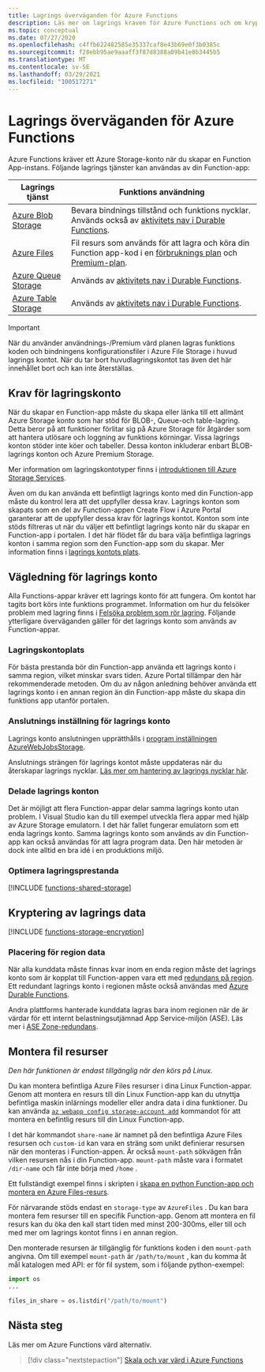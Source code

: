 ```yaml
---
title: Lagrings överväganden för Azure Functions
description: Läs mer om lagrings kraven för Azure Functions och om kryptering av lagrade data.
ms.topic: conceptual
ms.date: 07/27/2020
ms.openlocfilehash: c4ffb622482585e35337caf8e43b69e0f3b0385c
ms.sourcegitcommit: f28ebb95ae9aaaff3f87d8388a09b41e0b3445b5
ms.translationtype: MT
ms.contentlocale: sv-SE
ms.lasthandoff: 03/29/2021
ms.locfileid: "100517271"
---
```

# <a name="storage-considerations-for-azure-functions"></a>Lagrings överväganden för Azure Functions

Azure Functions kräver ett Azure Storage-konto när du skapar en Function App-instans. Följande lagrings tjänster kan användas av din Function-app:


|Lagrings tjänst  | Funktions användning  |
|---------|---------|
| [Azure Blob Storage](../storage/blobs/storage-blobs-introduction.md)     | Bevara bindnings tillstånd och funktions nycklar.  <br/>Används också av [aktivitets nav i Durable Functions](durable/durable-functions-task-hubs.md). |
| [Azure Files](../storage/files/storage-files-introduction.md)  | Fil resurs som används för att lagra och köra din Function app-kod i en [förbruknings plan](consumption-plan.md) och [Premium-plan](functions-premium-plan.md). |
| [Azure Queue Storage](../storage/queues/storage-queues-introduction.md)     | Används av [aktivitets nav i Durable Functions](durable/durable-functions-task-hubs.md).   |
| [Azure Table Storage](../storage/tables/table-storage-overview.md)  |  Används av [aktivitets nav i Durable Functions](durable/durable-functions-task-hubs.md).       |

> [!IMPORTANT]
> När du använder användnings-/Premium värd planen lagras funktions koden och bindningens konfigurationsfiler i Azure File Storage i huvud lagrings kontot. När du tar bort huvudlagringskontot tas även det här innehållet bort och kan inte återställas.

## <a name="storage-account-requirements"></a>Krav för lagringskonto

När du skapar en Function-app måste du skapa eller länka till ett allmänt Azure Storage konto som har stöd för BLOB-, Queue-och table-lagring. Detta beror på att funktioner förlitar sig på Azure Storage för åtgärder som att hantera utlösare och loggning av funktions körningar. Vissa lagrings konton stöder inte köer och tabeller. Dessa konton inkluderar enbart BLOB-lagrings konton och Azure Premium Storage.

Mer information om lagringskontotyper finns i [introduktionen till Azure Storage Services](../storage/common/storage-introduction.md#core-storage-services). 

Även om du kan använda ett befintligt lagrings konto med din Function-app måste du kontrol lera att det uppfyller dessa krav. Lagrings konton som skapats som en del av Function-appen Create Flow i Azure Portal garanterar att de uppfyller dessa krav för lagrings kontot. Konton som inte stöds filtreras ut när du väljer ett befintligt lagrings konto när du skapar en Function-app i portalen. I det här flödet får du bara välja befintliga lagrings konton i samma region som den Function-app som du skapar. Mer information finns i [lagrings kontots plats](#storage-account-location).

<!-- JH: Does using a Premium Storage account improve perf? -->

## <a name="storage-account-guidance"></a>Vägledning för lagrings konto

Alla Functions-appar kräver ett lagrings konto för att fungera. Om kontot har tagits bort körs inte funktions programmet. Information om hur du felsöker problem med lagring finns i [Felsöka problem som rör lagring](functions-recover-storage-account.md). Följande ytterligare överväganden gäller för det lagrings konto som används av Function-appar.

### <a name="storage-account-location"></a>Lagringskontoplats

För bästa prestanda bör din Function-app använda ett lagrings konto i samma region, vilket minskar svars tiden. Azure Portal tillämpar den här rekommenderade metoden. Om du av någon anledning behöver använda ett lagrings konto i en annan region än din Function-app måste du skapa din funktions app utanför portalen. 

### <a name="storage-account-connection-setting"></a>Anslutnings inställning för lagrings konto

Lagrings konto anslutningen upprätthålls i [program inställningen AzureWebJobsStorage](./functions-app-settings.md#azurewebjobsstorage). 

Anslutnings strängen för lagrings kontot måste uppdateras när du återskapar lagrings nycklar. [Läs mer om hantering av lagrings nycklar här](../storage/common/storage-account-create.md).

### <a name="shared-storage-accounts"></a>Delade lagrings konton

Det är möjligt att flera Function-appar delar samma lagrings konto utan problem. I Visual Studio kan du till exempel utveckla flera appar med hjälp av Azure Storage emulatorn. I det här fallet fungerar emulatorn som ett enda lagrings konto. Samma lagrings konto som används av din Function-app kan också användas för att lagra program data. Den här metoden är dock inte alltid en bra idé i en produktions miljö.

### <a name="optimize-storage-performance"></a>Optimera lagringsprestanda

[!INCLUDE [functions-shared-storage](../../includes/functions-shared-storage.md)]

## <a name="storage-data-encryption"></a>Kryptering av lagrings data

[!INCLUDE [functions-storage-encryption](../../includes/functions-storage-encryption.md)]

### <a name="in-region-data-residency"></a>Placering för region data

När alla kunddata måste finnas kvar inom en enda region måste det lagrings konto som är kopplat till Function-appen vara ett med [redundans på region](../storage/common/storage-redundancy.md). Ett redundant lagrings konto i regionen måste också användas med [Azure Durable Functions](./durable/durable-functions-perf-and-scale.md#storage-account-selection).

Andra plattforms hanterade kunddata lagras bara inom regionen när de är värdar för ett internt belastningsutjämnad App Service-miljön (ASE). Läs mer i [ASE Zone-redundans](../app-service/environment/zone-redundancy.md#in-region-data-residency).

## <a name="mount-file-shares"></a>Montera fil resurser

_Den här funktionen är endast tillgänglig när den körs på Linux._ 

Du kan montera befintliga Azure Files resurser i dina Linux Function-appar. Genom att montera en resurs till din Linux Function-app kan du utnyttja befintliga maskin inlärnings modeller eller andra data i dina funktioner. Du kan använda [`az webapp config storage-account add`](/cli/azure/webapp/config/storage-account#az-webapp-config-storage-account-add) kommandot för att montera en befintlig resurs till din Linux Function-app. 

I det här kommandot `share-name` är namnet på den befintliga Azure Files resursen och `custom-id` kan vara en sträng som unikt definierar resursen när den monteras i Function-appen. Är också `mount-path` sökvägen från vilken resursen nås i din Function-app. `mount-path` måste vara i formatet `/dir-name` och får inte börja med `/home` .

Ett fullständigt exempel finns i skripten i [skapa en python Function-app och montera en Azure Files-resurs](scripts/functions-cli-mount-files-storage-linux.md). 

För närvarande stöds endast en `storage-type` av `AzureFiles` . Du kan bara montera fem resurser till en specifik Function-app. Genom att montera en fil resurs kan du öka den kall start tiden med minst 200-300ms, eller till och med mer om lagrings kontot finns i en annan region.

Den monterade resursen är tillgänglig för funktions koden i den `mount-path` angivna. Om till exempel `mount-path` är `/path/to/mount` , kan du komma åt mål katalogen med API: er för fil system, som i följande python-exempel:

```python
import os
...

files_in_share = os.listdir("/path/to/mount")
```

## <a name="next-steps"></a>Nästa steg

Läs mer om Azure Functions värd alternativ.

> [!div class="nextstepaction"]
> [Skala och var värd i Azure Functions](functions-scale.md)
